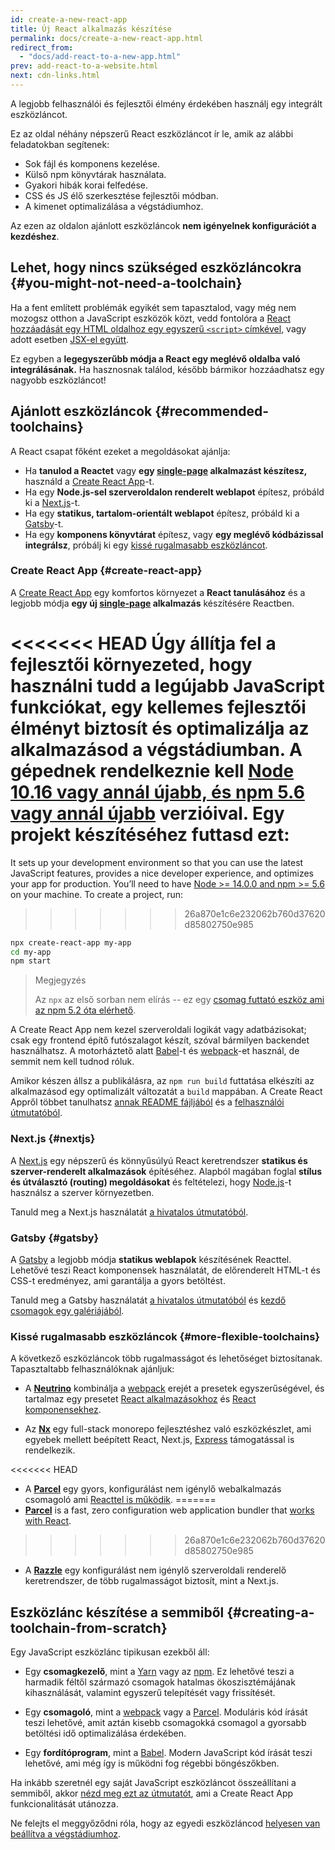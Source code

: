 ```yaml
---
id: create-a-new-react-app
title: Új React alkalmazás készítése
permalink: docs/create-a-new-react-app.html
redirect_from:
  - "docs/add-react-to-a-new-app.html"
prev: add-react-to-a-website.html
next: cdn-links.html
---
```


A legjobb felhasználói és fejlesztői élmény érdekében használj egy integrált eszközláncot.

Ez az oldal néhány népszerű React eszközláncot ír le, amik az alábbi feladatokban segítenek:

* Sok fájl és komponens kezelése.
* Külső npm könyvtárak használata.
* Gyakori hibák korai felfedése.
* CSS és JS élő szerkesztése fejlesztői módban.
* A kimenet optimalizálása a végstádiumhoz.

Az ezen az oldalon ajánlott eszközláncok **nem igényelnek konfigurációt a kezdéshez**.

## Lehet, hogy nincs szükséged eszközláncokra {#you-might-not-need-a-toolchain}

Ha a fent említett problémák egyikét sem tapasztalod, vagy még nem mozogsz otthon a JavaScript eszközök közt, vedd fontolóra a [React hozzáadását egy HTML oldalhoz egy egyszerű `<script>` címkével](/docs/add-react-to-a-website.html), vagy adott esetben [JSX-el együtt](/docs/add-react-to-a-website.html#optional-try-react-with-jsx).

Ez egyben a **legegyszerűbb módja a React egy meglévő oldalba való integrálásának.**  Ha hasznosnak találod, később bármikor hozzáadhatsz egy nagyobb eszközláncot!

## Ajánlott eszközláncok {#recommended-toolchains}

A React csapat főként ezeket a megoldásokat ajánlja:

- Ha **tanulod a Reactet** vagy **egy [single-page](/docs/glossary.html#single-page-application) alkalmazást készítesz,** használd a [Create React App](#create-react-app)-t.
- Ha egy **Node.js-sel szerveroldalon renderelt weblapot** építesz, próbáld ki a [Next.js](#nextjs)-t.
- Ha egy **statikus, tartalom-orientált weblapot** építesz, próbáld ki a [Gatsby](#gatsby)-t.
- Ha egy **komponens könyvtárat** építesz, vagy **egy meglévő kódbázissal integrálsz**, próbálj ki egy [kissé rugalmasabb eszközláncot](#more-flexible-toolchains).


### Create React App {#create-react-app}

A [Create React App](https://github.com/facebookincubator/create-react-app) egy komfortos környezet a **React tanulásához** és a legjobb módja **egy új [single-page](/docs/glossary.html#single-page-application) alkalmazás** készítésére Reactben.

<<<<<<< HEAD
Úgy állítja fel a fejlesztői környezeted, hogy használni tudd a legújabb JavaScript funkciókat, egy kellemes fejlesztői élményt biztosít és optimalizálja az alkalmazásod a végstádiumban. A gépednek rendelkeznie kell [Node 10.16 vagy annál újabb, és npm 5.6 vagy annál újabb](https://nodejs.org/en/) verzióival. Egy projekt készítéséhez futtasd ezt:
=======
It sets up your development environment so that you can use the latest JavaScript features, provides a nice developer experience, and optimizes your app for production. You’ll need to have [Node >= 14.0.0 and npm >= 5.6](https://nodejs.org/en/) on your machine. To create a project, run:
>>>>>>> 26a870e1c6e232062b760d37620d85802750e985

```bash
npx create-react-app my-app
cd my-app
npm start
```

>Megjegyzés
>
>Az `npx` az első sorban nem elírás -- ez egy [csomag futtató eszköz ami az npm 5.2 óta elérhető](https://medium.com/@maybekatz/introducing-npx-an-npm-package-runner-55f7d4bd282b).

A Create React App nem kezel szerveroldali logikát vagy adatbázisokat; csak egy frontend építő futószalagot készít, szóval bármilyen backendet használhatsz. A motorháztető alatt [Babel](https://babeljs.io/)-t és [webpack](https://webpack.js.org/)-et használ, de semmit nem kell tudnod róluk.

Amikor készen állsz a publikálásra, az `npm run build` futtatása elkészíti az alkalmazásod egy optimalizált változatát a `build` mappában. A Create React Appről többet tanulhatsz [annak README fájljából](https://github.com/facebookincubator/create-react-app#create-react-app--) és a [felhasználói útmutatóból](https://facebook.github.io/create-react-app/).

### Next.js {#nextjs}

A [Next.js](https://nextjs.org/) egy népszerű és könnyűsúlyú React keretrendszer **statikus és szerver-renderelt alkalmazások** építéséhez. Alapból magában foglal **stílus és útválasztó (routing) megoldásokat**  és feltételezi, hogy [Node.js](https://nodejs.org/)-t használsz a szerver környezetben.

Tanuld meg a Next.js használatát [a hivatalos útmutatóból](https://nextjs.org/learn/).

### Gatsby {#gatsby}

A [Gatsby](https://www.gatsbyjs.org/) a legjobb módja **statikus weblapok** készítésének Reacttel. Lehetővé teszi React komponensek használatát, de előrenderelt HTML-t és CSS-t eredményez, ami garantálja a gyors betöltést.

Tanuld meg a Gatsby használatát [a hivatalos útmutatóból](https://www.gatsbyjs.org/docs/) és [kezdő csomagok egy galériájából](https://www.gatsbyjs.org/docs/gatsby-starters/).

### Kissé rugalmasabb eszközláncok {#more-flexible-toolchains}

A következő eszközláncok több rugalmasságot és lehetőséget biztosítanak. Tapasztaltabb felhasználóknak ajánljuk:

- A **[Neutrino](https://neutrinojs.org/)** kombinálja a [webpack](https://webpack.js.org/) erejét a presetek egyszerűségével, és tartalmaz egy presetet [React alkalmazásokhoz](https://neutrinojs.org/packages/react/) és [React komponensekhez](https://neutrinojs.org/packages/react-components/).

- Az **[Nx](https://nx.dev/react)** egy full-stack monorepo fejlesztéshez való eszközkészlet, ami egyebek mellett beépített React, Next.js, [Express](https://expressjs.com/) támogatással is rendelkezik.

<<<<<<< HEAD
- A **[Parcel](https://parceljs.org/)** egy gyors, konfigurálást nem igénylő webalkalmazás csomagoló ami [Reacttel is működik](https://parceljs.org/recipes.html#react).
=======
- **[Parcel](https://parceljs.org/)** is a fast, zero configuration web application bundler that [works with React](https://parceljs.org/recipes/react/).
>>>>>>> 26a870e1c6e232062b760d37620d85802750e985

- A **[Razzle](https://github.com/jaredpalmer/razzle)** egy konfigurálást nem igénylő szerveroldali renderelő keretrendszer, de több rugalmasságot biztosít, mint a Next.js.

## Eszközlánc készítése a semmiből {#creating-a-toolchain-from-scratch}

Egy JavaScript eszközlánc tipikusan ezekből áll:

* Egy **csomagkezelő**, mint a [Yarn](https://yarnpkg.com/) vagy az [npm](https://www.npmjs.com/). Ez lehetővé teszi a harmadik féltől származó csomagok hatalmas ökoszisztémájának kihasználását, valamint egyszerű telepítését vagy frissítését.

* Egy **csomagoló**, mint a [webpack](https://webpack.js.org/) vagy a [Parcel](https://parceljs.org/). Moduláris kód írását teszi lehetővé, amit aztán kisebb csomagokká csomagol a gyorsabb betöltési idő optimalizálása érdekében.

* Egy **fordítóprogram**, mint a [Babel](https://babeljs.io/). Modern JavaScript kód írását teszi lehetővé, ami még így is működni fog régebbi böngészőkben.

Ha inkább szeretnél egy saját JavaScript eszközláncot összeállítani a semmiből, akkor [nézd meg ezt az útmutatót](https://blog.usejournal.com/creating-a-react-app-from-scratch-f3c693b84658), ami a Create React App funkcionalitását utánozza.

Ne felejts el meggyőződni róla, hogy az egyedi eszközláncod [helyesen van beállítva a végstádiumhoz](/docs/optimizing-performance.html#use-the-production-build).
